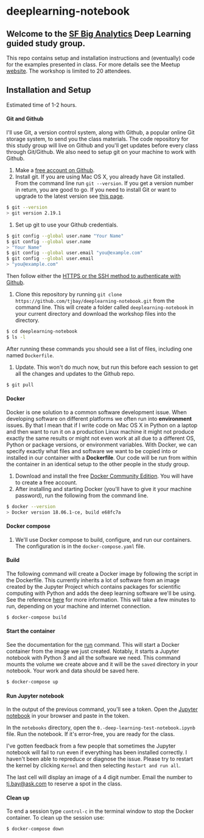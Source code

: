# deeplearning-notebook

## Welcome to the **[SF Big Analytics](https://www.meetup.com/SF-Big-Analytics/)** Deep Learning guided study group.
This repo contains setup and installation instructions and (eventually) code for the examples presented in class. For more details see the Meetup [website](https://www.meetup.com/SF-Big-Analytics/). The workshop is limited to 20 attendees.

## Installation and Setup
Estimated time of 1-2 hours.

#### Git and Github
I'll use Git, a version control system, along with Github, a popular online Git storage system, to send you the class materials. The code repository for this study group will live on Github and you'll get updates before every class through Git/Github. We also need to setup git on your machine to work with Github.

1. Make a [free account on Github](https://github.com/).
1. Install git. If you are using Mac OS X, you already have Git installed. From the command line run `git --version`. If you get a version number in return, you are good to go. If you need to install Git or want to upgrade to the latest version see [this page](https://git-scm.com/).
```bash
$ git --version
> git version 2.19.1
```
1. Set up git to use your Github credentials.
```bash
$ git config --global user.name "Your Name"
$ git config --global user.name
> "Your Name"
$ git config --global user.email "you@example.com"
$ git config --global user.email 
> "you@example.com"
```
Then follow either the [HTTPS or the SSH method to authenticate with Github](https://help.github.com/articles/set-up-git/#next-steps-authenticating-with-github-from-git).

1. Clone this repository by running `git clone https://github.com/tjbay/deeplearning-notebook.git` from the command line. This will create a folder called `deeplearning-notebook` in your current directory and download the workshop files into the directory.
```bash
$ cd deeplearning-notebook
$ ls -l
```
After running these commands you should see a list of files, including one named `Dockerfile`.
1. Update. This won't do much now, but run this before each session to get all the changes and updates to the Github repo.
```bash
$ git pull
```

#### Docker
Docker is one solution to a common software development issue. When developing software on different platforms we often run into **environment** issues. By that I mean that if I write code on Mac OS X in Python on a laptop and then want to run it on a production Linux machine it might not produce exactly the same results or might not even work at all due to a different OS, Python or package versions, or environment variables. With Docker, we can specify exactly what files and software we want to be copied into or installed in our container with a **Dockerfile**. Our code will be run from within the container in an identical setup to the other people in the study group.

1. Download and install the free [Docker Community Edition](https://www.docker.com/products/docker-desktop). You will have to create a free account. 
1. After installing and starting Docker (you'll have to give it your machine password), run the following from the command line.
```bash
$ docker --version
> Docker version 18.06.1-ce, build e68fc7a
```
#### Docker compose
1. We'll use Docker compose to build, configure, and run our containers. The configuration is in the `docker-compose.yaml` file.

#### Build 
The following command will create a Docker image by following the script in the Dockerfile. This currently inherits a lot of software from an image created by the Jupyter Project which contains packages for scientific computing with Python and adds the deep learning software we'll be using. See the reference [here](https://docs.docker.com/engine/reference/commandline/build/) for more information. This will take a few minutes to run, depending on your machine and internet connection.

```bash
$ docker-compose build
```

#### Start the container
See the documentation for the [run](https://docs.docker.com/engine/reference/commandline/run/) command. This will start a Docker container from the image we just created. Notably, it starts a Jupyter notebook with Python 3 and all the software we need. This command mounts the volume we create above and it will be the `saved` directory in your notebook. Your work and data should be saved here.
```bash
$ docker-compose up
```

#### Run Jupyter notebook
In the output of the previous command, you'll see a token. Open the [Jupyter notebook](http://localhost:8888) in your browser and paste in the token.

In the `notebooks` directory, open the `0.-deep-learning-test-notebook.ipynb` file. Run the notebook. If it's error-free, you are ready for the class. 

I've gotten feedback from a few people that sometimes the Jupyter notebook will fail to run even if everything has been installed correctly. I haven't been able to repreduce or diagnose the issue. Please try to restart the kernel by clicking `Kernel` and then selecting `Restart and run all`.

The last cell will display an image of a 4 digit number. Email the number to tj.bay@ask.com to reserve a spot in the class.

#### Clean up
To end a session type `control-c` in the terminal window to stop the Docker container. To clean up the session use:
```bash
$ docker-compose down
```



